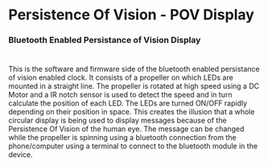 # Persistence Of Vision - POV Display
### Bluetooth Enabled Persistance of Vision Display
#
This is the software and firmware side of the bluetooth enabled persistance of vision enabled clock. It consists of a propeller on which LEDs are mounted in a straight line. The propeller is rotated at high speed using a DC Motor and a IR notch sensor is used to detect the speed and in turn calculate the position of each LED. The LEDs are turned ON/OFF rapidly depending on their position in space. This creates the illusion that a whole circular display is being used to display messages because of the Persistence Of Vision of the human eye. The message can be changed while the propeller is spinning using a bluetooth connection from the phone/computer using a terminal to connect to the bluetooth module in the device.